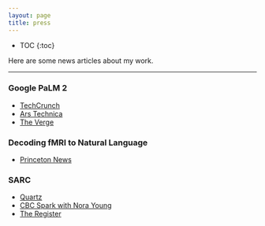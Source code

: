 ```yaml
---
layout: page
title: press
---
```


* TOC
{:toc}

Here are some news articles about my work. 

___

### Google PaLM 2

* [TechCrunch](https://techcrunch.com/2023/05/10/googles-palm-2-paper-shows-that-text-generating-ai-still-has-a-long-way-to-go/)
* [Ars Technica](https://arstechnica.com/information-technology/2023/05/googles-top-ai-model-palm-2-hopes-to-upstage-gpt-4-in-generative-mastery/)
* [The Verge](https://www.theverge.com/2023/5/10/23718046/google-ai-palm-2-language-model-bard-io)

### Decoding fMRI to Natural Language 

* [Princeton News](https://www.princeton.edu/news/2019/01/02/math-meaning-artificial-intelligence-blends-algorithms-and-applications)

### SARC 

* [Quartz](https://qz.com/965582/scientists-created-a-massive-database-of-sarcasm-drawn-from-reddit-comments/)
* [CBC Spark with Nora Young](http://www.cbc.ca/radio/spark/359-machines-that-smell-sickness-sarcastic-ai-and-more-1.4149678/yeah-you-re-really-going-to-love-this-story-1.4150351)
* [The Register](https://www.theregister.co.uk/2017/04/24/computer_scientists_sarcasm_database/)


